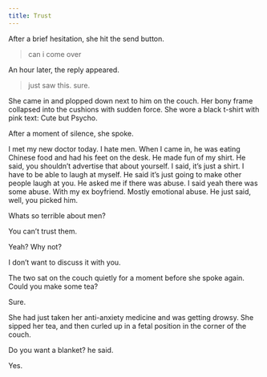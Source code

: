 ```yaml
---
title: Trust
---
```

After a brief hesitation, she hit the send button.

> can i come over

An hour later, the reply appeared.

> just saw this. sure.

She came in and plopped down next to him on the couch. Her bony frame collapsed into the cushions with sudden force. She wore a black t-shirt with pink text: Cute but Psycho. 

After a moment of silence, she spoke. 

I met my new doctor today. I hate men. When I came in, he was eating Chinese food and had his feet on the desk. He made fun of my shirt. He said, you shouldn’t advertise that about yourself. I said, it’s just a shirt. I have to be able to laugh at myself. He said it’s just going to make other people laugh at you. He asked me if there was abuse. I said yeah there was some abuse. With my ex boyfriend. Mostly emotional abuse. He just said, well, you picked him.

Whats so terrible about men?

You can’t trust them.

Yeah? Why not?

I don’t want to discuss it with you.

The two sat on the couch quietly for a moment before she spoke again. Could you make some tea?

Sure.

She had just taken her anti-anxiety medicine and was getting drowsy. She sipped her tea, and then curled up in a fetal position in the corner of the couch.

Do you want a blanket? he said.

Yes.
